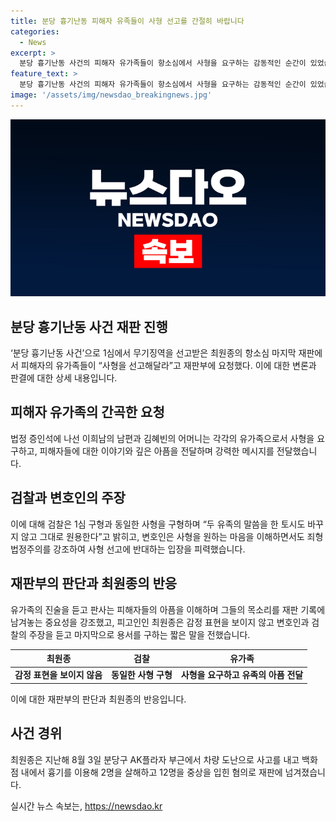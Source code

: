 ```yaml
---
title: 분당 흉기난동 피해자 유족들이 사형 선고를 간절히 바랍니다
categories:
  - News
excerpt: >
  분당 흉기난동 사건의 피해자 유가족들이 항소심에서 사형을 요구하는 감동적인 순간이 있었습니다. 최원종의 범행으로 희생된 피해자들의 가족들이 감정을 터뜨리며 사형을 간구했고, 이를 presiding_quote 판사도 지지했습니다. 이러한 유가족들의 간절한 마음은 재판과정에서 큰 의미를 지니고 있습니다. 결과적으로 검찰은 1심과 동일한 사형을 구형하였으며, 변호인은 감경을 요청했습니다. 최원종은 최후 진술에서 용서를 구하고 죄송하다는 말을 전했습니다.
feature_text: >
  분당 흉기난동 사건의 피해자 유가족들이 항소심에서 사형을 요구하는 감동적인 순간이 있었습니다. 최원종의 범행으로 희생된 피해자들의 가족들이 감정을 터뜨리며 사형을 간구했고, 이를 presiding_quote 판사도 지지했습니다. 이러한 유가족들의 간절한 마음은 재판과정에서 큰 의미를 지니고 있습니다. 결과적으로 검찰은 1심과 동일한 사형을 구형하였으며, 변호인은 감경을 요청했습니다. 최원종은 최후 진술에서 용서를 구하고 죄송하다는 말을 전했습니다.
image: '/assets/img/newsdao_breakingnews.jpg'
---
```


<p><img src="/assets/img/newsdao_breakingnews.jpg" alt="flaretime 속보" /></p>

<h2 data-ke-size="size26">분당 흉기난동 사건 재판 진행</h2>

<p data-ke-size="size16">‘분당 흉기난동 사건’으로 1심에서 무기징역을 선고받은 최원종의 항소심 마지막 재판에서 피해자의 유가족들이 “사형을 선고해달라”고 재판부에 요청했다. 이에 대한 변론과 판결에 대한 상세 내용입니다.</p>

<h2 data-ke-size="size26">피해자 유가족의 간곡한 요청</h2>

<p data-ke-size="size16">법정 증인석에 나선 이희남의 남편과 김혜빈의 어머니는 각각의 유가족으로서 사형을 요구하고, 피해자들에 대한 이야기와 깊은 아픔을 전달하며 강력한 메시지를 전달했습니다.</p>

<h2 data-ke-size="size26">검찰과 변호인의 주장</h2>

<p data-ke-size="size16">이에 대해 검찰은 1심 구형과 동일한 사형을 구형하며 “두 유족의 말씀을 한 토시도 바꾸지 않고 그대로 원용한다”고 밝히고, 변호인은 사형을 원하는 마음을 이해하면서도 죄형법정주의를 강조하여 사형 선고에 반대하는 입장을 피력했습니다.</p>

<h2 data-ke-size="size26">재판부의 판단과 최원종의 반응</h2>

<p data-ke-size="size16">유가족의 진술을 듣고 판사는 피해자들의 아픔을 이해하며 그들의 목소리를 재판 기록에 남겨놓는 중요성을 강조했고, 피고인인 최원종은 감정 표현을 보이지 않고 변호인과 검찰의 주장을 듣고 마지막으로 용서를 구하는 짧은 말을 전했습니다.</p>

<table>
    <thead>
        <tr>
            <th style="text-align: center;">최원종</th>
            <th style="text-align: center;">검찰</th>
            <th style="text-align: center;">유가족</th>
        </tr>
    </thead>
    <tbody>
        <tr>
            <td style="text-align: center; height: 17px;"><b>감정 표현을 보이지 않음</b></td>
            <td style="text-align: center; height: 17px;"><b>동일한 사형 구형</b></td>
            <td style="text-align: center; height: 17px;"><b>사형을 요구하고 유족의 아픔 전달</b></td>
        </tr>
    </tbody>
</table>

<p data-ke-size="size16">이에 대한 재판부의 판단과 최원종의 반응입니다.</p>

<h2 data-ke-size="size26">사건 경위</h2>

<p data-ke-size="size16">최원종은 지난해 8월 3일 분당구 AK플라자 부근에서 차량 도난으로 사고를 내고 백화점 내에서 흉기를 이용해 2명을 살해하고 12명을 중상을 입힌 혐의로 재판에 넘겨졌습니다.</p>
실시간 뉴스 속보는, <a href="https://newsdao.kr" rel="dofollow">https://newsdao.kr</a>


